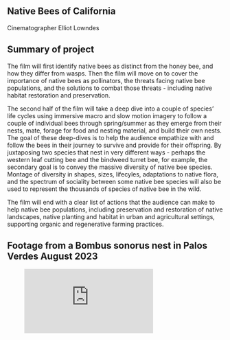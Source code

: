 ## Native Bees of California 
Cinematographer Elliot Lowndes

## Summary of project
The film will first identify native bees as distinct from the honey bee, and how they differ from wasps. Then the film will move on to cover the importance of native bees as pollinators, the threats facing native bee populations, and the solutions to combat those threats - including native habitat restoration and preservation. 

The second half of the film will take a deep dive into a couple of species’ life cycles using immersive macro and slow motion imagery to follow a couple of individual bees through spring/summer as they emerge from their nests, mate, forage for food and nesting material, and build their own nests. The goal of these deep-dives is to help the audience empathize with and follow the bees in their journey to survive and provide for their offspring. By juxtaposing two species that nest in very different ways - perhaps the western leaf cutting bee and the bindweed turret bee, for example, the secondary goal is to convey the massive diversity of native bee species. Montage of diversity in shapes, sizes, lifecyles, adaptations to native flora, and the spectrum of sociality between some native bee species will also be used to represent the thousands of species of native bee in the wild.

The film will end with a clear list of actions that the audience can make to help native bee populations, including preservation and restoration of native landscapes, native planting and habitat in urban and agricultural settings, supporting organic and regenerative farming practices.

## Footage from a Bombus sonorus nest in Palos Verdes August 2023

<!-- blank line -->
<figure class="video_container">
  <iframe src="https://youtu.be/xY1uNKhST6s" frameborder="0" allowfullscreen="true"> </iframe>
</figure>
<!-- blank line -->

